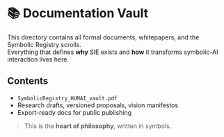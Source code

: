 # 📚 Documentation Vault

This directory contains all formal documents, whitepapers, and the Symbolic Registry scrolls.  
Everything that defines **why** SIE exists and **how** it transforms symbolic-AI interaction lives here.

## Contents
- `SymbolicRegistry_HUMAI_vault.pdf`
- Research drafts, versioned proposals, vision manifestos
- Export-ready docs for public publishing

> This is the **heart of philosophy**, written in symbols.

